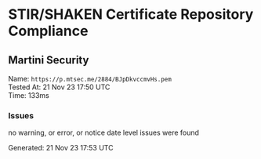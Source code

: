 # STIR/SHAKEN Certificate Repository Compliance

## Martini Security

Name: `https://p.mtsec.me/2884/BJpDkvccmvHs.pem`\
Tested At: 21 Nov 23 17:50 UTC\
Time: 133ms

### Issues

no warning, or error, or notice date level issues were found

Generated: 21 Nov 23 17:53 UTC